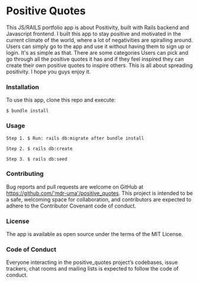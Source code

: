 # Positive Quotes

This JS/RAILS portfolio app is about Positivity, built with Rails backend and Javascript frontend. I built this app to stay positive and motivated in the current climate of the world, where a lot of negativities are spiralling around. Users can simply go to the app and use it without having them to sign up or login. It's as simple as that. There are some categories Users can pick and go through all the positive quotes it has and if they feel inspired they can create their own positive quotes to inspire others. This is all about spreading positivity. I hope you guys enjoy it.

### Installation
To use this app, clone this repo and execute:
    
    $ bundle install
    
### Usage
    Step 1. $ Run: rails db:migrate after bundle install
    
    Step 2. $ rails db:create
    
    Step 3. $ rails db:seed

### Contributing
Bug reports and pull requests are welcome on GitHub at https://github.com/'mdr-uma'/positive_quotes. This project is intended to be a safe, welcoming space for collaboration, and contributors are expected to adhere to the Contributor Covenant code of conduct.

### License
The app is available as open source under the terms of the MIT License.

### Code of Conduct
Everyone interacting in the positive_quotes project’s codebases, issue trackers, chat rooms and mailing lists is expected to follow the code of conduct.
